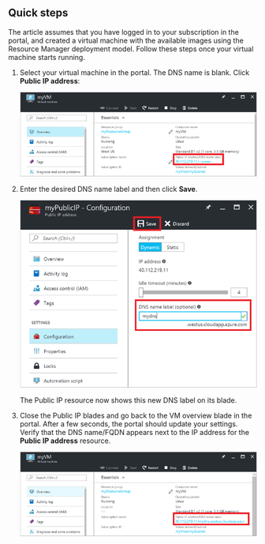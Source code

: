 ## Quick steps
The article assumes that you have logged in to your subscription in the portal, and created a virtual machine with the available images using the Resource Manager deployment model. Follow these steps once your virtual machine starts running.

1. Select your virtual machine in the portal. The DNS name is blank. Click **Public IP address**:
   
   ![Click Public IP resource in the portal](./media/virtual-machines-common-portal-create-fqdn/locatePublicIP.PNG)

2. Enter the desired DNS name label and then click **Save**.
   
   ![Enter a DNS name label for your public IP resource](./media/virtual-machines-common-portal-create-fqdn/dnsNameLabel.PNG)
   
   The Public IP resource now shows this new DNS label on its blade.

3. Close the Public IP blades and go back to the VM overview blade in the portal. After a few seconds, the portal should update your settings. Verify that the DNS name/FQDN appears next to the IP address for the **Public IP address** resource.
   
   ![Confirm your new DNS label is set](./media/virtual-machines-common-portal-create-fqdn/fqdnCreated.PNG)

